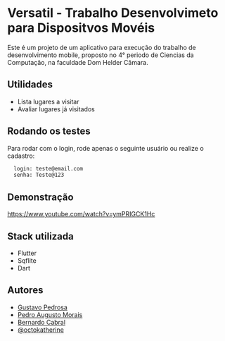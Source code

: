 
# Versatil - Trabalho Desenvolvimeto para Dispositvos Movéis

Este é um projeto de um aplicativo para execução do trabalho de desenvolvimento mobile, proposto no 4° periodo de Ciencias da Computação, na faculdade Dom Helder Câmara.



## Utilidades

- Lista lugares a visitar
- Avaliar lugares já visitados



## Rodando os testes

Para rodar com o login, rode apenas o seguinte usuário ou realize o cadastro: 

```bash
  login: teste@email.com    
  senha: Teste@123
```


## Demonstração

https://www.youtube.com/watch?v=ymPRIGCK1Hc


## Stack utilizada

* Flutter
* Sqflite
* Dart 


## Autores

- [Gustavo Pedrosa](https://github.com/Gustavo-hgp)
- [Pedro Augusto Morais](https://github.com/Pdro-Allgusto)
- [Bernardo Cabral](https://github.com/Benkars)
- [@octokatherine](https://www.github.com/gustavo_hgp)

